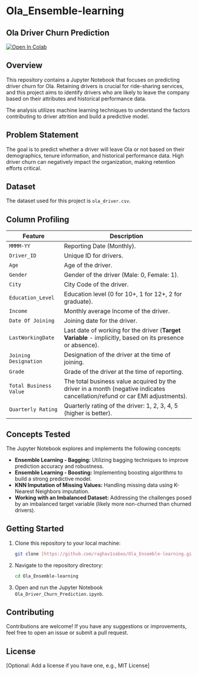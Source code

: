 # Ola_Ensemble-learning

## Ola Driver Churn Prediction

[![Open In Colab](https://colab.research.google.com/assets/colab-badge.svg)](https://colab.research.google.com/github/raghav1saboo/Ola_Ensemble-learning/blob/main/Ola_Driver_Churn_Prediction.ipynb)

## Overview

This repository contains a Jupyter Notebook that focuses on predicting driver churn for Ola. Retaining drivers is crucial for ride-sharing services, and this project aims to identify drivers who are likely to leave the company based on their attributes and historical performance data.

The analysis utilizes machine learning techniques to understand the factors contributing to driver attrition and build a predictive model.

## Problem Statement

The goal is to predict whether a driver will leave Ola or not based on their demographics, tenure information, and historical performance data. High driver churn can negatively impact the organization, making retention efforts critical.

## Dataset

The dataset used for this project is `ola_driver.csv`.

## Column Profiling

| Feature               | Description                                                                                                                                                              |
| --------------------- | ------------------------------------------------------------------------------------------------------------------------------------------------------------------------ |
| `MMMM-YY`             | Reporting Date (Monthly).                                                                                                                                              |
| `Driver_ID`           | Unique ID for drivers.                                                                                                                                                 |
| `Age`                 | Age of the driver.                                                                                                                                                     |
| `Gender`              | Gender of the driver (Male: 0, Female: 1).                                                                                                                               |
| `City`                | City Code of the driver.                                                                                                                                               |
| `Education_Level`     | Education level (0 for 10+, 1 for 12+, 2 for graduate).                                                                                                                 |
| `Income`              | Monthly average Income of the driver.                                                                                                                                  |
| `Date Of Joining`     | Joining date for the driver.                                                                                                                                           |
| `LastWorkingDate`     | Last date of working for the driver (**Target Variable** - implicitly, based on its presence or absence).                                                              |
| `Joining Designation` | Designation of the driver at the time of joining.                                                                                                                      |
| `Grade`               | Grade of the driver at the time of reporting.                                                                                                                          |
| `Total Business Value`| The total business value acquired by the driver in a month (negative indicates cancellation/refund or car EMI adjustments).                                           |
| `Quarterly Rating`    | Quarterly rating of the driver: 1, 2, 3, 4, 5 (higher is better).                                                                                                       |

## Concepts Tested

The Jupyter Notebook explores and implements the following concepts:

* **Ensemble Learning - Bagging:** Utilizing bagging techniques to improve prediction accuracy and robustness.
* **Ensemble Learning - Boosting:** Implementing boosting algorithms to build a strong predictive model.
* **KNN Imputation of Missing Values:** Handling missing data using K-Nearest Neighbors imputation.
* **Working with an Imbalanced Dataset:** Addressing the challenges posed by an imbalanced target variable (likely more non-churned than churned drivers).

## Getting Started

1.  Clone this repository to your local machine:
    ```bash
    git clone [https://github.com/raghav1saboo/Ola_Ensemble-learning.git](https://github.com/raghav1saboo/Ola_Ensemble-learning.git)
    ```
2.  Navigate to the repository directory:
    ```bash
    cd Ola_Ensemble-learning
    ```
3.  Open and run the Jupyter Notebook `Ola_Driver_Churn_Prediction.ipynb`.

## Contributing

Contributions are welcome! If you have any suggestions or improvements, feel free to open an issue or submit a pull request.

## License

[Optional: Add a license if you have one, e.g., MIT License]
